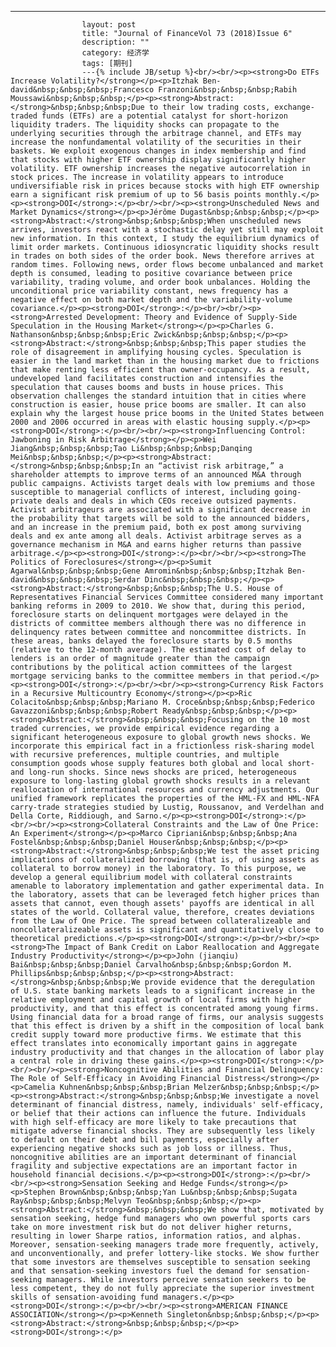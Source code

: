 ---
                    layout: post
                    title: "Journal of FinanceVol 73 (2018)Issue 6"
                    description: ""
                    category: 经济学
                    tags: [期刊]
                    ---{% include JB/setup %}<br/><br/><p><strong>Do ETFs Increase Volatility?</strong></p><p>Itzhak Ben‐david&nbsp;&nbsp;&nbsp;Francesco Franzoni&nbsp;&nbsp;&nbsp;Rabih Moussawi&nbsp;&nbsp;&nbsp;</p><p><strong>Abstract:</strong>&nbsp;&nbsp;&nbsp;Due to their low trading costs, exchange‐traded funds (ETFs) are a potential catalyst for short‐horizon liquidity traders. The liquidity shocks can propagate to the underlying securities through the arbitrage channel, and ETFs may increase the nonfundamental volatility of the securities in their baskets. We exploit exogenous changes in index membership and find that stocks with higher ETF ownership display significantly higher volatility. ETF ownership increases the negative autocorrelation in stock prices. The increase in volatility appears to introduce undiversifiable risk in prices because stocks with high ETF ownership earn a significant risk premium of up to 56 basis points monthly.</p><p><strong>DOI</strong>:</p><br/><br/><p><strong>Unscheduled News and Market Dynamics</strong></p><p>Jérôme Dugast&nbsp;&nbsp;&nbsp;</p><p><strong>Abstract:</strong>&nbsp;&nbsp;&nbsp;When unscheduled news arrives, investors react with a stochastic delay yet still may exploit new information. In this context, I study the equilibrium dynamics of limit order markets. Continuous idiosyncratic liquidity shocks result in trades on both sides of the order book. News therefore arrives at random times. Following news, order flows become unbalanced and market depth is consumed, leading to positive covariance between price variability, trading volume, and order book unbalances. Holding the unconditional price variability constant, news frequency has a negative effect on both market depth and the variability‐volume covariance.</p><p><strong>DOI</strong>:</p><br/><br/><p><strong>Arrested Development: Theory and Evidence of Supply‐Side Speculation in the Housing Market</strong></p><p>Charles G. Nathanson&nbsp;&nbsp;&nbsp;Eric Zwick&nbsp;&nbsp;&nbsp;</p><p><strong>Abstract:</strong>&nbsp;&nbsp;&nbsp;This paper studies the role of disagreement in amplifying housing cycles. Speculation is easier in the land market than in the housing market due to frictions that make renting less efficient than owner‐occupancy. As a result, undeveloped land facilitates construction and intensifies the speculation that causes booms and busts in house prices. This observation challenges the standard intuition that in cities where construction is easier, house price booms are smaller. It can also explain why the largest house price booms in the United States between 2000 and 2006 occurred in areas with elastic housing supply.</p><p><strong>DOI</strong>:</p><br/><br/><p><strong>Influencing Control: Jawboning in Risk Arbitrage</strong></p><p>Wei Jiang&nbsp;&nbsp;&nbsp;Tao Li&nbsp;&nbsp;&nbsp;Danqing Mei&nbsp;&nbsp;&nbsp;</p><p><strong>Abstract:</strong>&nbsp;&nbsp;&nbsp;In an “activist risk arbitrage,” a shareholder attempts to improve terms of an announced M&A through public campaigns. Activists target deals with low premiums and those susceptible to managerial conflicts of interest, including going‐private deals and deals in which CEOs receive outsized payments. Activist arbitrageurs are associated with a significant decrease in the probability that targets will be sold to the announced bidders, and an increase in the premium paid, both ex post among surviving deals and ex ante among all deals. Activist arbitrage serves as a governance mechanism in M&A and earns higher returns than passive arbitrage.</p><p><strong>DOI</strong>:</p><br/><br/><p><strong>The Politics of Foreclosures</strong></p><p>Sumit Agarwal&nbsp;&nbsp;&nbsp;Gene Amromin&nbsp;&nbsp;&nbsp;Itzhak Ben‐david&nbsp;&nbsp;&nbsp;Serdar Dinc&nbsp;&nbsp;&nbsp;</p><p><strong>Abstract:</strong>&nbsp;&nbsp;&nbsp;The U.S. House of Representatives Financial Services Committee considered many important banking reforms in 2009 to 2010. We show that, during this period, foreclosure starts on delinquent mortgages were delayed in the districts of committee members although there was no difference in delinquency rates between committee and noncommittee districts. In these areas, banks delayed the foreclosure starts by 0.5 months (relative to the 12‐month average). The estimated cost of delay to lenders is an order of magnitude greater than the campaign contributions by the political action committees of the largest mortgage servicing banks to the committee members in that period.</p><p><strong>DOI</strong>:</p><br/><br/><p><strong>Currency Risk Factors in a Recursive Multicountry Economy</strong></p><p>Ric Colacito&nbsp;&nbsp;&nbsp;Mariano M. Croce&nbsp;&nbsp;&nbsp;Federico Gavazzoni&nbsp;&nbsp;&nbsp;Robert Ready&nbsp;&nbsp;&nbsp;</p><p><strong>Abstract:</strong>&nbsp;&nbsp;&nbsp;Focusing on the 10 most traded currencies, we provide empirical evidence regarding a significant heterogeneous exposure to global growth news shocks. We incorporate this empirical fact in a frictionless risk‐sharing model with recursive preferences, multiple countries, and multiple consumption goods whose supply features both global and local short‐ and long‐run shocks. Since news shocks are priced, heterogeneous exposure to long‐lasting global growth shocks results in a relevant reallocation of international resources and currency adjustments. Our unified framework replicates the properties of the HML‐FX and HML‐NFA carry‐trade strategies studied by Lustig, Roussanov, and Verdelhan and Della Corte, Riddiough, and Sarno.</p><p><strong>DOI</strong>:</p><br/><br/><p><strong>Collateral Constraints and the Law of One Price: An Experiment</strong></p><p>Marco Cipriani&nbsp;&nbsp;&nbsp;Ana Fostel&nbsp;&nbsp;&nbsp;Daniel Houser&nbsp;&nbsp;&nbsp;</p><p><strong>Abstract:</strong>&nbsp;&nbsp;&nbsp;We test the asset pricing implications of collateralized borrowing (that is, of using assets as collateral to borrow money) in the laboratory. To this purpose, we develop a general equilibrium model with collateral constraints amenable to laboratory implementation and gather experimental data. In the laboratory, assets that can be leveraged fetch higher prices than assets that cannot, even though assets' payoffs are identical in all states of the world. Collateral value, therefore, creates deviations from the Law of One Price. The spread between collateralizeable and noncollateralizeable assets is significant and quantitatively close to theoretical predictions.</p><p><strong>DOI</strong>:</p><br/><br/><p><strong>The Impact of Bank Credit on Labor Reallocation and Aggregate Industry Productivity</strong></p><p>John (jianqiu) Bai&nbsp;&nbsp;&nbsp;Daniel Carvalho&nbsp;&nbsp;&nbsp;Gordon M. Phillips&nbsp;&nbsp;&nbsp;</p><p><strong>Abstract:</strong>&nbsp;&nbsp;&nbsp;We provide evidence that the deregulation of U.S. state banking markets leads to a significant increase in the relative employment and capital growth of local firms with higher productivity, and that this effect is concentrated among young firms. Using financial data for a broad range of firms, our analysis suggests that this effect is driven by a shift in the composition of local bank credit supply toward more productive firms. We estimate that this effect translates into economically important gains in aggregate industry productivity and that changes in the allocation of labor play a central role in driving these gains.</p><p><strong>DOI</strong>:</p><br/><br/><p><strong>Noncognitive Abilities and Financial Delinquency: The Role of Self‐Efficacy in Avoiding Financial Distress</strong></p><p>Camelia Kuhnen&nbsp;&nbsp;&nbsp;Brian Melzer&nbsp;&nbsp;&nbsp;</p><p><strong>Abstract:</strong>&nbsp;&nbsp;&nbsp;We investigate a novel determinant of financial distress, namely, individuals' self‐efficacy, or belief that their actions can influence the future. Individuals with high self‐efficacy are more likely to take precautions that mitigate adverse financial shocks. They are subsequently less likely to default on their debt and bill payments, especially after experiencing negative shocks such as job loss or illness. Thus, noncognitive abilities are an important determinant of financial fragility and subjective expectations are an important factor in household financial decisions.</p><p><strong>DOI</strong>:</p><br/><br/><p><strong>Sensation Seeking and Hedge Funds</strong></p><p>Stephen Brown&nbsp;&nbsp;&nbsp;Yan Lu&nbsp;&nbsp;&nbsp;Sugata Ray&nbsp;&nbsp;&nbsp;Melvyn Teo&nbsp;&nbsp;&nbsp;</p><p><strong>Abstract:</strong>&nbsp;&nbsp;&nbsp;We show that, motivated by sensation seeking, hedge fund managers who own powerful sports cars take on more investment risk but do not deliver higher returns, resulting in lower Sharpe ratios, information ratios, and alphas. Moreover, sensation‐seeking managers trade more frequently, actively, and unconventionally, and prefer lottery‐like stocks. We show further that some investors are themselves susceptible to sensation seeking and that sensation‐seeking investors fuel the demand for sensation‐seeking managers. While investors perceive sensation seekers to be less competent, they do not fully appreciate the superior investment skills of sensation‐avoiding fund managers.</p><p><strong>DOI</strong>:</p><br/><br/><p><strong>AMERICAN FINANCE ASSOCIATION</strong></p><p>Kenneth Singleton&nbsp;&nbsp;&nbsp;</p><p><strong>Abstract:</strong>&nbsp;&nbsp;&nbsp;</p><p><strong>DOI</strong>:</p>